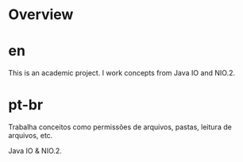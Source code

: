 # Overview

# en

This is an academic project. I work concepts from Java IO and NIO.2.

# pt-br

Trabalha conceitos como permissões de arquivos, pastas, leitura de arquivos, etc.

Java IO & NIO.2.
